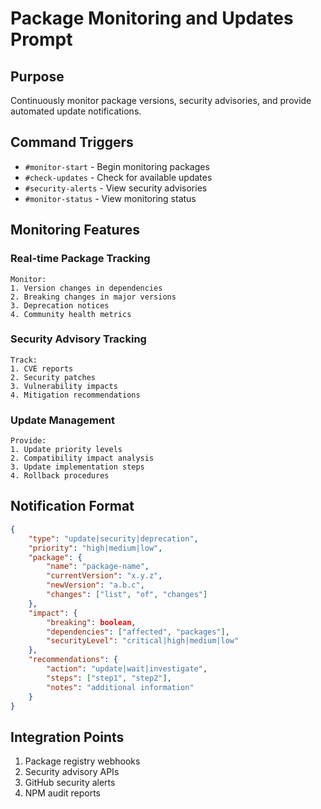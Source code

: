 # Package Monitoring and Updates Prompt

## Purpose
Continuously monitor package versions, security advisories, and provide automated update notifications.

## Command Triggers
- `#monitor-start` - Begin monitoring packages
- `#check-updates` - Check for available updates
- `#security-alerts` - View security advisories
- `#monitor-status` - View monitoring status

## Monitoring Features

### Real-time Package Tracking
```
Monitor:
1. Version changes in dependencies
2. Breaking changes in major versions
3. Deprecation notices
4. Community health metrics
```

### Security Advisory Tracking
```
Track:
1. CVE reports
2. Security patches
3. Vulnerability impacts
4. Mitigation recommendations
```

### Update Management
```
Provide:
1. Update priority levels
2. Compatibility impact analysis
3. Update implementation steps
4. Rollback procedures
```

## Notification Format
```json
{
    "type": "update|security|deprecation",
    "priority": "high|medium|low",
    "package": {
        "name": "package-name",
        "currentVersion": "x.y.z",
        "newVersion": "a.b.c",
        "changes": ["list", "of", "changes"]
    },
    "impact": {
        "breaking": boolean,
        "dependencies": ["affected", "packages"],
        "securityLevel": "critical|high|medium|low"
    },
    "recommendations": {
        "action": "update|wait|investigate",
        "steps": ["step1", "step2"],
        "notes": "additional information"
    }
}
```

## Integration Points
1. Package registry webhooks
2. Security advisory APIs
3. GitHub security alerts
4. NPM audit reports
